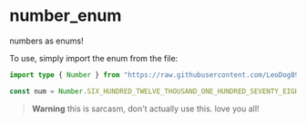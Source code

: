 # number_enum
numbers as enums!

To use, simply import the enum from the file:

```ts
import type { Number } from "https://raw.githubusercontent.com/LeoDog896/number_enum/main/index.ts";

const num = Number.SIX_HUNDRED_TWELVE_THOUSAND_ONE_HUNDRED_SEVENTY_EIGHT // 612178
```

> **Warning**
> this is sarcasm, don't actually use this. love you all!